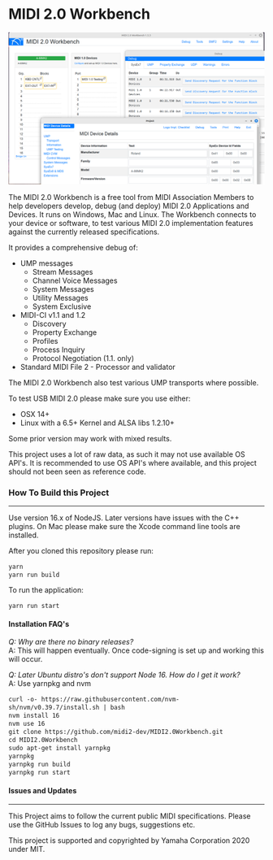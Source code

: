 # MIDI 2.0 Workbench
![img.png](img.png)

The MIDI 2.0 Workbench is a free tool from MIDI Association Members to help developers develop, debug (and deploy) MIDI 2.0 Applications and Devices. It runs on Windows, Mac and Linux.
The Workbench connects to your device or software, to test various MIDI 2.0 implementation features against the currently released specifications.

It provides a comprehensive debug of: 
* UMP messages
  * Stream Messages
  * Channel Voice Messages
  * System Messages
  * Utility Messages
  * System Exclusive
* MIDI-CI v1.1 and 1.2
  * Discovery
  * Property Exchange
  * Profiles
  * Process Inquiry
  * Protocol Negotiation (1.1. only)
* Standard MIDI File 2 - Processor and validator

The MIDI 2.0 Workbench also test various UMP transports where possible.

To test USB MIDI 2.0 please make sure you use either:
* OSX 14+
* Linux with a 6.5+ Kernel and ALSA libs 1.2.10+

Some prior version may work with mixed results.


This project uses a lot of raw data, as such it may not use available OS API's. It is recommended to use OS API's where 
available, and this project should not been seen as reference code.

### How To Build this Project
-----------------------
Use version 16.x of NodeJS. Later versions have issues with the C++ plugins.
On Mac please make sure the Xcode command line tools are installed.

After you cloned this repository
please run:
```
yarn
yarn run build
```
To run the application:
```
yarn run start
```

#### Installation FAQ's
_Q: Why are there no binary releases?_<br/>
A: This will happen eventually. Once code-signing is set up and working this will occur.

_Q: Later Ubuntu distro's don't support Node 16. How do I get it work?_<br/>
A: Use yarnpkg and nvm
```
curl -o- https://raw.githubusercontent.com/nvm-sh/nvm/v0.39.7/install.sh | bash
nvm install 16
nvm use 16
git clone https://github.com/midi2-dev/MIDI2.0Workbench.git
cd MIDI2.0Workbench
sudo apt-get install yarnpkg
yarnpkg
yarnpkg run build
yarnpkg run start
```

#### Issues and Updates
-----------------
This Project aims to follow the current public MIDI specifications. 
Please use the GitHub Issues to log any bugs, suggestions etc. 

This project is supported and copyrighted by Yamaha Corporation 2020 under MIT. 
